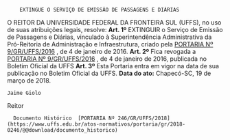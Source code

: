         EXTINGUE O SERVIÇO DE EMISSÃO DE PASSAGENS E DIÁRIAS  

 O REITOR DA UNIVERSIDADE FEDERAL DA FRONTEIRA SUL (UFFS), no uso de suas atribuições legais, resolve:   **Art. 1º** EXTINGUIR o Serviço de Emissão de Passagens e Diárias, vinculado à Superintendência Administrativa da Pró-Reitoria de Administração e Infraestrutura, criado pela [PORTARIA Nº 9/GR/UFFS/2016](https://www.uffs.edu.br/atos-normativos/portaria/gr/2016-0009)  , de 4 de janeiro de 2016.   **Art. 2º** Fica revogada a [PORTARIA Nº 9/GR/UFFS/2016](https://www.uffs.edu.br/atos-normativos/portaria/gr/2016-0009)  , de 4 de janeiro de 2016, publicada no Boletim Oficial da UFFS   **Art. 3º** Esta Portaria entra em vigor na data de sua publicação no Boletim Oficial da UFFS.      **Data do ato:** Chapecó-SC, 19 de março de 2018.   
 

    Jaime Giolo   
 Reitor 

      Documento Histórico  [PORTARIA Nº 246/GR/UFFS/2018](https://www.uffs.edu.br/atos-normativos/portaria/gr/2018-0246/@@download/documento_historico)     
      